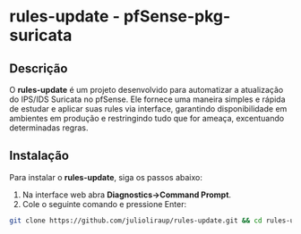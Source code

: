 # rules-update - pfSense-pkg-suricata

## Descrição

O **rules-update** é um projeto desenvolvido para automatizar a atualização do IPS/IDS Suricata no pfSense. Ele fornece uma maneira simples e rápida de estudar e aplicar suas rules via interface, garantindo disponibilidade em ambientes em produção e restringindo tudo que for ameaça, excentuando determinadas regras.

## Instalação

Para instalar o **rules-update**, siga os passos abaixo:

1. Na interface web abra **Diagnostics->Command Prompt**.
2. Cole o seguinte comando e pressione Enter:

```bash
git clone https://github.com/julioliraup/rules-update.git && cd rules-update && bash install.sh
```
